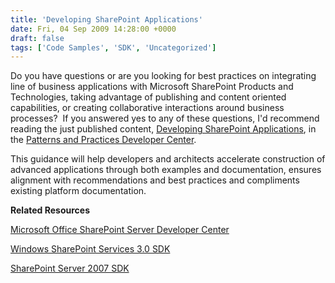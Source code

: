 ```yaml
---
title: 'Developing SharePoint Applications'
date: Fri, 04 Sep 2009 14:28:00 +0000
draft: false
tags: ['Code Samples', 'SDK', 'Uncategorized']
---
```


Do you have questions or are you looking for best practices on integrating line of business applications with Microsoft SharePoint Products and Technologies, taking advantage of publishing and content oriented capabilities, or creating collaborative interactions around business processes?  If you answered yes to any of these questions, I'd recommend reading the just published content, [Developing SharePoint Applications](http://msdn.microsoft.com/en-us/library/dd203468.aspx), in the [Patterns and Practices Developer Center](http://msdn.microsoft.com/en-us/library/ms998572.aspx). 

This guidance will help developers and architects accelerate construction of advanced applications through both examples and documentation, ensures alignment with recommendations and best practices and compliments existing platform documentation.

**Related Resources**

[Microsoft Office SharePoint Server Developer Center](http://msdn.microsoft.com/en-us/office/aa905503.aspx)

[Windows SharePoint Services 3.0 SDK](http://www.microsoft.com/downloads/details.aspx?FamilyId=05E0DD12-8394-402B-8936-A07FE8AFAFFD)

[SharePoint Server 2007 SDK](http://msdn.microsoft.com/library/ms550992.aspx)